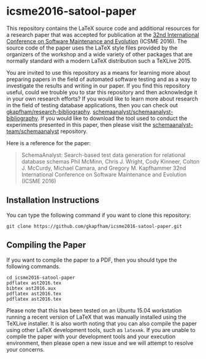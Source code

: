 # icsme2016-satool-paper

This repository contains the LaTeX source code and additional resources for a
research paper that was accepted for publication at the [32nd International
Conference on Software Maintenance and Evolution](http://icsme2016.github.io/)
(ICSME 2016). The source code of the paper uses the LaTeX style files provided
by the organizers of the workshop and a wide variety of other packages that are
normally standard with a modern LaTeX distribution such a TeXLive 2015.

You are invited to use this repository as a means for learning more about
preparing papers in the field of automated software testing and as a way to
investigate the results and writing in our paper. If you find this repository
useful, could we trouble you to star this repository and then acknowledge it in
your own research efforts? If you would like to learn more about research in
the field of testing database applications, then you can check out
[gkapfham/research-bibliography](https://github.com/gkapfham/research-bibliography).
[schemaanalyst/schemaanalyst-bibliography](https://github.com/schemaanalyst/schemaanalyst-bibliography).
If you would like to download the tool used to conduct the experiments
presented in this paper, then please visit the
[schemaanalyst-team/schemaanalyst](https://github.com/schemaanalyst/schemaanalyst)
repository.

Here is a reference for the paper:

> SchemaAnalyst: Search-based test data generation for relational database schemas
> Phil McMinn, Chris J. Wright, Cody Kinneer, Colton J. McCurdy, Michael Camara, and Gregory M. Kapfhammer
> 32nd International Conference on Software Maintenance and Evolution (ICSME 2016)

## Installation Instructions

You can type the following command if you want to clone this repository:

```shell
git clone https://github.com/gkapfham/icsme2016-satool-paper.git
```

## Compiling the Paper

If you want to compile the paper to a PDF, then you should type the following commands.

```shell
cd icsme2016-satool-paper
pdflatex ast2016.tex
bibtex ast2016.aux
pdflatex ast2016.tex
pdflatex ast2016.tex
```

Please note that this has been tested on an Ubuntu 15.04 workstation running a
recent version of LaTeX that was manually installed using the TeXLive
installer. It is also worth noting that you can also compile the paper using
other LaTeX development tools, such as `latexmk`. If you are unable to compile
the paper with your development tools and your execution environment, then
please open a new issue and we will attempt to resolve your concerns.
